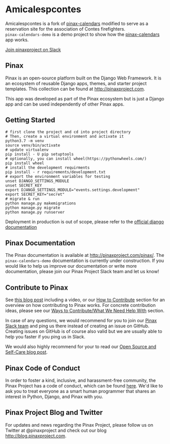 # Amicalespcontes

Amicalespcontes is a fork of [pinax-calendars](https://github.com/pinax/pinax-calendars)  modified to serve as a reservation site for the association of Contes firefighters.  
`pinax-calendars-demo` is a demo project to show how the [pinax-calendars](https://github.com/pinax/pinax-calendars) app works.



[Join pinaxproject on Slack](http://slack.pinaxproject.com/)

Pinax
------

Pinax is an open-source platform built on the Django Web Framework. It is an ecosystem of reusable Django apps, themes, and starter project templates. 
This collection can be found at http://pinaxproject.com.

This app was developed as part of the Pinax ecosystem but is just a Django app and can be used independently of other Pinax apps.


Getting Started
---------------

```
# first clone the project and cd into project directory
# Then, create a virtual environment and activate it
python3.7 -m venv
source venv/bin/activate
# update virtualenv
pip install - U pip setuptools
# optionally, you can install wheel(https://pythonwheels.com/) 
pip install wheel
# install the development requirments
pip install - r requirements/development.txt
# export the environment variables for testing
unset DJANGO_SETTINGS_MODULE
unset SECRET_KEY
export DJANGO_SETTINGS_MODULE="events.settings.development"
export SECRET_KEY="secret"
# migrate & run
python manage.py makemigrations
python manage.py migrate
python manage.py runserver

```

Deployment in production is out of scope, please refer to the [official django documentation](https://docs.djangoproject.com/en/dev/howto/deployment/)


Pinax Documentation
----------------

The Pinax documentation is available at http://pinaxproject.com/pinax/. The `pinax-calendars-demo` documentation is currently under construction. If you would like to help us improve our documentation or write more documentation, please join our Pinax Project Slack team and let us know!


Contribute to Pinax
----------------

See [this blog post](http://blog.pinaxproject.com/2016/02/26/recap-february-pinax-hangout/) including a video, or our [How to Contribute](http://pinaxproject.com/pinax/how_to_contribute/) section for an overview on how contributing to Pinax works. For concrete contribution ideas, please see our [Ways to Contribute/What We Need Help With](http://pinaxproject.com/pinax/ways_to_contribute/) section.

In case of any questions, we would recommend for you to join our [Pinax Slack team](http://slack.pinaxproject.com) and ping us there instead of creating an issue on GitHub. Creating issues on GitHub is of course also valid but we are usually able to help you faster if you ping us in Slack.

We would also highly recommend for your to read our [Open Source and Self-Care blog post](http://blog.pinaxproject.com/2016/01/19/open-source-and-self-care/).  


Pinax Code of Conduct
-----------------

In order to foster a kind, inclusive, and harassment-free community, the Pinax Project has a code of conduct, which can be found [here](http://pinaxproject.com/pinax/code_of_conduct/). 
We'd like to ask you to treat everyone as a smart human programmer that shares an interest in Python, Django, and Pinax with you.



Pinax Project Blog and Twitter
-------------------------------

For updates and news regarding the Pinax Project, please follow us on Twitter at @pinaxproject and check out our blog http://blog.pinaxproject.com.


